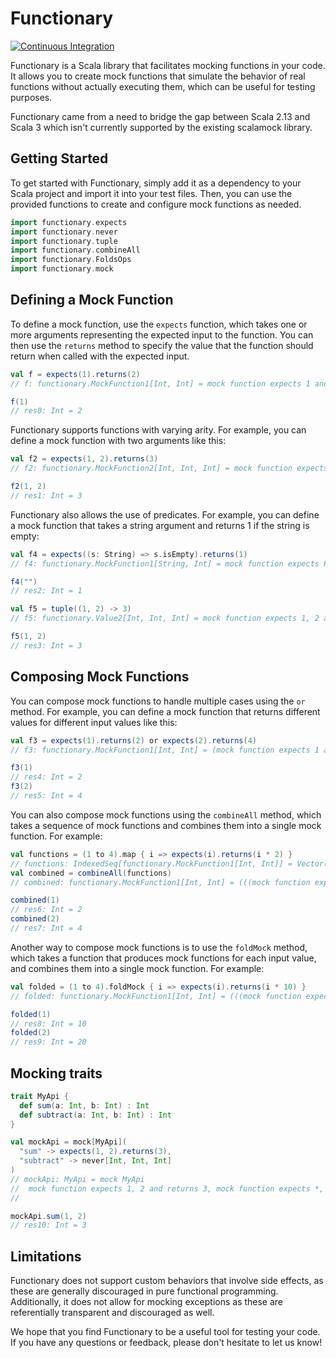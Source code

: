 # Functionary

[![Continuous Integration](https://github.com/custommonkey/functionary/actions/workflows/ci.yml/badge.svg)](https://github.com/custommonkey/functionary/actions/workflows/ci.yml)

Functionary is a Scala library that facilitates mocking functions in your code. It allows you to create mock functions that simulate the behavior of real functions without actually executing them, which can be useful for testing purposes.

Functionary came from a need to bridge the gap between Scala 2.13 and Scala 3 which isn't currently supported by the existing scalamock library.

## Getting Started

To get started with Functionary, simply add it as a dependency to your Scala project and import it into your test files. Then, you can use the provided functions to create and configure mock functions as needed.

```scala
import functionary.expects
import functionary.never
import functionary.tuple
import functionary.combineAll
import functionary.FoldsOps
import functionary.mock
```

## Defining a Mock Function

To define a mock function, use the `expects` function, which takes one or more arguments representing the expected input to the function. You can then use the `returns` method to specify the value that the function should return when called with the expected input.

```scala
val f = expects(1).returns(2)
// f: functionary.MockFunction1[Int, Int] = mock function expects 1 and returns 2

f(1)
// res0: Int = 2
```

Functionary supports functions with varying arity. For example, you can define a mock function with two arguments like this:
```scala
val f2 = expects(1, 2).returns(3)
// f2: functionary.MockFunction2[Int, Int, Int] = mock function expects 1, 2 and returns 3

f2(1, 2)
// res1: Int = 3
```

Functionary also allows the use of predicates. For example, you can define a mock function that takes a string argument and returns 1 if the string is empty:
```scala
val f4 = expects((s: String) => s.isEmpty).returns(1)
// f4: functionary.MockFunction1[String, Int] = mock function expects Predicate(<function1>) and returns 1

f4("")
// res2: Int = 1
```

```scala
val f5 = tuple((1, 2) -> 3)
// f5: functionary.Value2[Int, Int, Int] = mock function expects 1, 2 and returns 3

f5(1, 2)
// res3: Int = 3
```

## Composing Mock Functions

You can compose mock functions to handle multiple cases using the `or` method. For example, you can define a mock function that returns different values for different input values like this:

```scala
val f3 = expects(1).returns(2) or expects(2).returns(4) 
// f3: functionary.MockFunction1[Int, Int] = (mock function expects 1 and returns 2) or (mock function expects 2 and returns 4) 

f3(1)
// res4: Int = 2
f3(2)
// res5: Int = 4
```

You can also compose mock functions using the `combineAll` method, which takes a sequence of mock functions and combines them into a single mock function. For example:

```scala
val functions = (1 to 4).map { i => expects(i).returns(i * 2) }
// functions: IndexedSeq[functionary.MockFunction1[Int, Int]] = Vector(mock function expects 1 and returns 2, mock function expects 2 and returns 4, mock function expects 3 and returns 6, mock function expects 4 and returns 8)
val combined = combineAll(functions)
// combined: functionary.MockFunction1[Int, Int] = (((mock function expects 1 and returns 2) or (mock function expects 2 and returns 4)) or (mock function expects 3 and returns 6)) or (mock function expects 4 and returns 8)

combined(1)
// res6: Int = 2
combined(2)
// res7: Int = 4
```

Another way to compose mock functions is to use the `foldMock` method, which takes a function that produces mock functions for each input value, and combines them into a single mock function. For example:
```scala
val folded = (1 to 4).foldMock { i => expects(i).returns(i * 10) }
// folded: functionary.MockFunction1[Int, Int] = (((mock function expects 1 and returns 10) or (mock function expects 2 and returns 20)) or (mock function expects 3 and returns 30)) or (mock function expects 4 and returns 40)

folded(1)
// res8: Int = 10
folded(2)
// res9: Int = 20
```

## Mocking traits

```scala
trait MyApi {
  def sum(a: Int, b: Int) : Int
  def subtract(a: Int, b: Int) : Int
}

val mockApi = mock[MyApi](
  "sum" -> expects(1, 2).returns(3), 
  "subtract" -> never[Int, Int, Int]
)
// mockApi: MyApi = mock MyApi
//  mock function expects 1, 2 and returns 3, mock function expects *, * and returns <nothing>
// 

mockApi.sum(1, 2)
// res10: Int = 3
```

## Limitations

Functionary does not support custom behaviors that involve side effects, as these are generally discouraged in pure functional programming. Additionally, it does not allow for mocking exceptions as these are referentially transparent and discouraged as well.

We hope that you find Functionary to be a useful tool for testing your code. If you have any questions or feedback, please don't hesitate to let us know!

